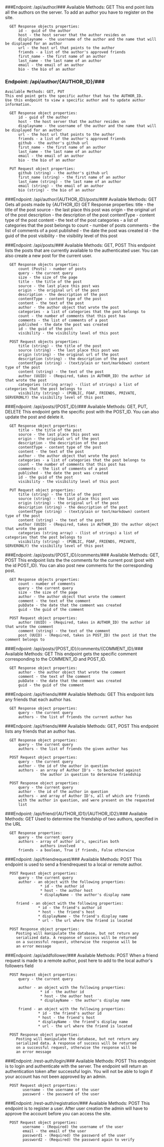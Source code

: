 ###Endpoint: /api/author/###
    Available Methods: GET
    This end point lists all the authors on the server.
    To add an author you have to register on the site.

      GET Response objects properties:
          id -  guid of the author
          host - the host server that the author resides on
          displayname - the username of the author and the name that will be displayed for an author
          url - the host url that points to the author
          friends - a list of the author's approved friends
          first_name - the first name of an author
          last_name - the last name of an author
          email - the email of an author
          bio - the bio of an author

### Endpoint: /api/author/{AUTHOR_ID}/###
    Available Methods: GET, PUT
    This end point gets the specific author that has the AUTHOR_ID.
    Use this endpoint to view a specific author and to update author information.

      GET Response object properties:
          id - guid of the author
          host - the host server that the author resides on
          displayname - the username of the author and the name that will be displayed for an author
          url - the host url that points to the author
          friends - a list of the author's approved friends
          github - the author's github url
          first_name - the first name of an author
          last_name - the last name of an author
          email - the email of an author
          bio - the bio of an author

      PUT Request object properties:
          github (string) - the author's github url
          first_name (string) - the first name of an author
          last_name (string) - the last name of an author
          email (string) - the email of an author
          bio (string) - the bio of an author

###Endpoint: /api/author/{AUTHOR_ID}/posts/###
    Available Methods: GET
    Gets all posts made by {AUTHOR_ID}
      GET Response properties:
          title - the title of the post
          source - the last place this post was
          origin - the original url of the post
          description - the description of the post
          contentType - content type of the post
          content - the text of the post
          categories - a list of categories that the post belongs to
          count - number of posts
          comments - the list of comments of a post
          published - the date the post was created
          id - the guid of the post
          visibility - the visibility level of this post

###Endpoint: /api/posts/###
    Available Methods: GET, POST
    This endpoint lists the posts that are currently available to the authenticated user.
    You can also create a new post for the current user.

      GET Response objects properties:
          count (Posts) - number of posts
          query - the current query
          size - the size of the page
          title - the title of the post
          source - the last place this post was
          origin - the original url of the post
          description - the description of the post
          contentType - content type of the post
          content - the text of the post
          author - the author object that wrote the post
          categories - a list of categories that the post belongs to
          count - the number of comments that this post has
          comments - the list of comments of a post
          published - the date the post was created
          id - the guid of the post
          visibility - the visibility level of this post

      POST Request objects properties:
          title (string) - the title of the post
          source (string) - the last place this post was
          origin (string) - the original url of the post
          description (string) - the description of the post
          contentType (string) - (text/plain or text/markdown) content type of the post
          content (string) - the text of the post
          author (UUID) - (Required, takes in AUTHOR_ID) the author id that wrote the post
          categories (string array) - (list of strings) a list of categories that the post belongs to
          visibility (string) - (PUBLIC, FOAF, FRIENDS, PRIVATE, SERVERONLY) the visibility level of this post

###Endpoint: /api/posts/{POST_ID}/###
    Available Methods: GET, PUT, DELETE
    This endpoint gets the specific post with the POST_ID.
    You can also update the post and delete it.

      GET Response object properties:
          title - the title of the post
          source - the last place this post was
          origin - the original url of the post
          description - the description of the post
          contentType - content type of the post
          content - the text of the post
          author - the author object that wrote the post
          categories - a list of categories that the post belongs to
          count - the number of comments that this post has
          comments - the list of comments of a post
          published - the date the post was created
          id - the guid of the post
          visibility - the visibility level of this post

      PUT Request object properties:
          title (string) - the title of the post
          source (string) - the last place this post was
          origin (string) - the original url of the post
          description (string) - the description of the post
          contentType (string) - (text/plain or text/markdown) content type of the post
          content (string) - the text of the post
          author (UUID) - (Required, takes in AUTHOR_ID) the author object that wrote the post
          categories (string array) - (list of strings) a list of categories that the post belongs to
          visibility (string) - (PUBLIC, FOAF, FRIENDS, PRIVATE, SERVERONLY) the visibility level of this post

###Endpoint: /api/posts/{POST_ID}/comments/###
    Available Methods: GET, POST
    This endpoint lists the the comments for the current post (post with the id POST_ID).
    You can also post new comments for the corresponding post.

      GET Response objects properties:
          count - number of comments
          query - the current query
          size - the size of the page
          author - the author object that wrote the comment
          comment - the text of the comment
          pubDate - the date that the comment was created
          guid - the guid of the comment

      POST Request object properties:
          author (UUID) - (Required, takes in AUTHOR_ID) the author id that wrote the comment
          comment (string) - the text of the comment
          post (UUID) - (Required, takes in POST_ID) the post id that the comment belongs to

###Endpoint: /api/posts/{POST_ID}/comments/{COMMENT_ID}/###
    Available Methods: GET
    This endpoint gets the specific comment corresponding to the COMMENT_ID and POST_ID.

      GET Response object properties:
          author - the author object that wrote the comment
          comment - the text of the comment
          pubDate - the date that the comment was created
          guid - the guid of the comment

###Endpoint: /api/friends/###
    Available Methods: GET
    This endpoint lists any friends that each author has.

      GET Response object properties:
          query - the current query
          authors - the list of friends the current author has

###Endpoint: /api/friends/<author-id>###
    Available Methods: GET, POST
    This endpoint lists any friends that an author has.

      GET Response object properties:
       	  query - the current query
          authors - the list of friends the given author has

      POST Request object properties:
          query - the current query
          author - the id of the author in question
          authors - an array of Author ID's - to bechecked against 
                    the author in question to determine friendship

      POST Response object properties:
          query - the current query
          author - the id of the author in question
          authors - and array of Author ID's, all of which are friends
          with the author in question, and were present on the requested 
          list

###Endpoint: /api/friend/{AUTHOR_ID1}/{AUTHOR_ID2}/###
    Available Methods: GET
    Used to determine the friendship of two authors,
    specified in the URL

      GET Response properties:
          query - the current query
          authors - array of author id's, specifies both
                    authors involved
          friends - a boolean, True if friends, False otherwise

###Endpoint: /api/friendrequest/###
    Available Methods: POST
    This endpoint is used to send a friendrequest to a local
    or remote author.

      POST Request object properties:
          query - the current query
          author - an object with the following properties:
                    * id - the author id
                    * host - the author host
                    * displayName - the author's display name
    
         friend - an object with the following properties:
                   * id - the friend's author id
                   * host - the friend's host
                   * displayName - the friend's display name
                   * url - the url where the friend is located

      POST Response object properties:
         Posting will manipulate the database, but not return any
         serialized data. A response of success will be returned
         on a successful request, otherwise the response will be
         an error message

###Endpoint: /api/addfollower/###
    Available Methods: POST
    When a friend request is made to a remote author, post
    here to add to the local author's followers field

      POST Request object properties:
          query - the current query

          author - an object with the following properties:
                    * id - the author id
                    * host - the author host
                    * displayName - the author's display name
    
          friend - an object with the following properties:
                   * id - the friend's author id
                   * host - the friend's host
                   * displayName - the friend's display name
                   * url - the url where the friend is located

      POST Response object properties:
         Posting will manipulate the database, but not return any
         serialized data. A response of success will be returned
         on a successful request, otherwise the response will be
         an error message

###Endpoint: /rest-auth/login/###
    Available Methods: POST
    This endpoint is to login and authenticate with the server.
    The endpoint will return an authentication token after successful login.
    You will not be able to login if your account has not been approved by an admin.

      POST Request object properties:
            username - the username of the user
            password - the password of the user

###Endpoint: /rest-auth/registration/###
    Available Methods: POST
    This endpoint is to register a user. After user creation the admin will have to approve the account before you can access the site.

      POST Request object properties:
            username - (Required) the username of the user
            email - the email of the user
            password1 - (Required) the password of the user
            password2 - (Required) the password again to verify
